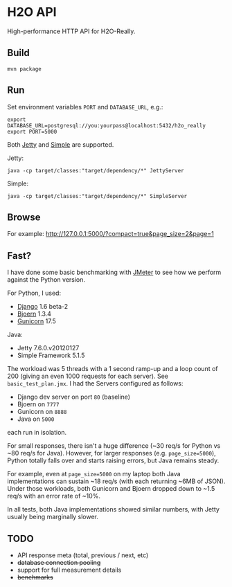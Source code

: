 H2O API
=======

High-performance HTTP API for H2O-Really.

Build
-----

`mvn package`

Run
---

Set environment variables `PORT` and `DATABASE_URL`, e.g.:

    export DATABASE_URL=postgresql://you:yourpass@localhost:5432/h2o_really
    export PORT=5000

Both [Jetty](http://www.eclipse.org/jetty/) and [Simple](http://www.simpleframework.org/) are supported.

Jetty:

    java -cp target/classes:"target/dependency/*" JettyServer

Simple:

    java -cp target/classes:"target/dependency/*" SimpleServer

Browse
------

For example: http://127.0.0.1:5000/?compact=true&page_size=2&page=1

Fast?
-----

I have done some basic benchmarking with [JMeter](http://jmeter.apache.org/) to see how we perform against the Python version.

For Python, I used:

* [Django](https://www.djangoproject.com/) 1.6 beta-2
* [Bjoern](https://github.com/jonashaag/bjoern) 1.3.4
* [Gunicorn](http://gunicorn.org/) 17.5

Java:

* Jetty 7.6.0.v20120127
* Simple Framework 5.1.5

The workload was 5 threads with a 1 second ramp-up and a loop count of 200 (giving an even 1000 requests for each server).
See `basic_test_plan.jmx`. I had the Servers configured as follows:

* Django dev server on port `80` (baseline)
* Bjoern on `7777`
* Gunicorn on `8888`
* Java on `5000`

each run in isolation.

For small responses, there isn't a huge difference (~30 req/s for Python vs ~80 req/s for Java).
However, for larger responses (e.g. `page_size=5000`), Python totally falls over and starts raising errors, but Java remains steady.

For example, even at `page_size=5000` on my laptop both Java implementations can sustain ~18 req/s (with each returning ~6MB of JSON).
Under those workloads, both Gunicorn and Bjoern dropped down to ~1.5 req/s with an error rate of ~10%.

In all tests, both Java implementations showed similar numbers, with Jetty usually being marginally slower.

TODO
----

* API response meta (total, previous / next, etc)
* ~~database connection pooling~~
* support for full measurement details
* ~~benchmarks~~
